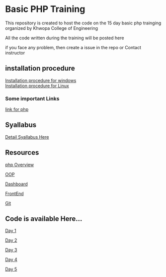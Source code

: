 # Basic PHP Training
This repository is created to host the code on the 15 day basic php trainging organized by Khwopa College of Engineering

All the code written during the training will be posted here

if you face any problem, then create a issue in the repo or Contact instructor

## installation procedure
<a href="https://github.com/Niranjan2054/basic-php-training/blob/master/installation%20for%20windows.pdf">Installation procedure for windows</a><br>
<a href="https://github.com/Niranjan2054/basic-php-training/blob/master/installation%20for%20linux.pdf">Installation procedure for Linux</a>

### Some important Links

  [link for php](https://github.com/Niranjan2054/basic-php-training/blob/master/Link%20for%20php.pdf)

## Syallabus
<a href="https://github.com/Niranjan2054/basic-php-training/blob/master/basic-php-training-syallabus.pdf">Detail Syallabus Here</a>

## Resources
[php Overview](https://github.com/Niranjan2054/basic-php-training/blob/master/Basic%20php%20training.pptx)

[OOP](https://github.com/Niranjan2054/basic-php-training/blob/master/Object%20Oriented%20Programing.pptx)

[Dashboard](https://github.com/Niranjan2054/basic-php-training/tree/master/dashboard)

[FrontEnd](https://github.com/Niranjan2054/basic-php-training/tree/master/frontend)

[Git](https://github.com/Niranjan2054/basic-php-training/blob/master/Git.pptx)

## Code is available Here...
[Day 1 ](https://github.com/Niranjan2054/basic-php-training/tree/master/day%201)

[Day 2](https://github.com/Niranjan2054/basic-php-training/tree/master/day%202)

[Day 3](https://github.com/Niranjan2054/basic-php-training/tree/master/day%203)

[Day 4](https://github.com/Niranjan2054/basic-php-training/tree/master/day%204)

[Day 5](https://github.com/Niranjan2054/basic-php-training/tree/master/day%205)
